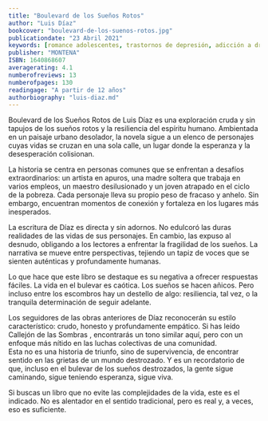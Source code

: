 ```yaml
---
title: "Boulevard de los Sueños Rotos"
author: "Luis Díaz"
bookcover: "boulevard-de-los-suenos-rotos.jpg"
publicationdate: "23 Abril 2021"
keywords: [romance adolescentes, trastornos de depresión, adicción a drogas, conflictos, muerte]
publisher: "MONTENA"
ISBN: 1640868607
averagerating: 4.1
numberofreviews: 13
numberofpages: 130
readingage: "A partir de 12 años"
authorbiography: "luis-diaz.md"
---
```


Boulevard de los Sueños Rotos de Luis Díaz es una exploración cruda y sin tapujos de los sueños rotos y la resiliencia del espíritu humano. Ambientada en un paisaje urbano desolador, la novela sigue a un elenco de personajes cuyas vidas se cruzan en una sola calle, un lugar donde la esperanza y la desesperación colisionan.

La historia se centra en personas comunes que se enfrentan a desafíos extraordinarios: un artista en apuros, una madre soltera que trabaja en varios empleos, un maestro desilusionado y un joven atrapado en el ciclo de la pobreza. Cada personaje lleva su propio peso de fracaso y anhelo. Sin embargo, encuentran momentos de conexión y fortaleza en los lugares más inesperados.  

La escritura de Díaz es directa y sin adornos. No edulcoró las duras realidades de las vidas de sus personajes. En cambio, las expuso al desnudo, obligando a los lectores a enfrentar la fragilidad de los sueños. La narrativa se mueve entre perspectivas, tejiendo un tapiz de voces que se sienten auténticas y profundamente humanas. 

Lo que hace que este libro se destaque es su negativa a ofrecer respuestas fáciles. La vida en el bulevar es caótica. Los sueños se hacen añicos. Pero incluso entre los escombros hay un destello de algo: resiliencia, tal vez, o la tranquila determinación de seguir adelante.  

Los seguidores de las obras anteriores de Díaz reconocerán su estilo característico: crudo, honesto y profundamente empático. Si has leído Callejón de las Sombras , encontrarás un tono similar aquí, pero con un enfoque más nítido en las luchas colectivas de una comunidad.  
Esta no es una historia de triunfo, sino de supervivencia, de encontrar sentido en las grietas de un mundo destrozado. Y es un recordatorio de que, incluso en el bulevar de los sueños destrozados, la gente sigue caminando, sigue teniendo esperanza, sigue viva. 
 
Si buscas un libro que no evite las complejidades de la vida, este es el indicado. No es alentador en el sentido tradicional, pero es real y, a veces, eso es suficiente.